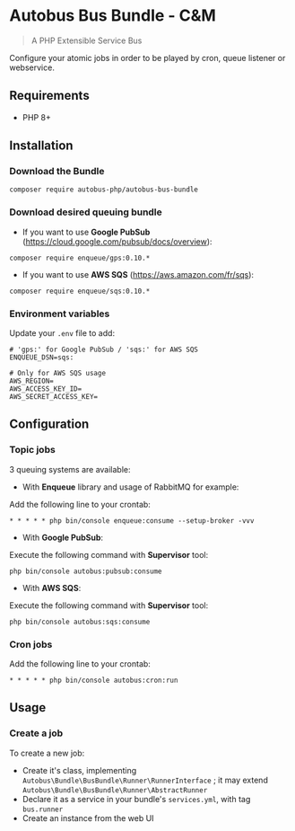 # Autobus Bus Bundle - C&M

> A PHP Extensible Service Bus

Configure your atomic jobs in order to be played by cron, queue listener or webservice.

## Requirements

 - PHP 8+

## Installation

### Download the Bundle

```console
composer require autobus-php/autobus-bus-bundle
```

### Download desired queuing bundle

* If you want to use **Google PubSub** (https://cloud.google.com/pubsub/docs/overview):
```console
composer require enqueue/gps:0.10.*
```

* If you want to use **AWS SQS** (https://aws.amazon.com/fr/sqs):
```console
composer require enqueue/sqs:0.10.*
```

### Environment variables

Update your `.env` file to add:
```
# 'gps:' for Google PubSub / 'sqs:' for AWS SQS 
ENQUEUE_DSN=sqs:

# Only for AWS SQS usage
AWS_REGION=
AWS_ACCESS_KEY_ID=
AWS_SECRET_ACCESS_KEY=
```

## Configuration

### Topic jobs

3 queuing systems are available:

* With **Enqueue** library and usage of RabbitMQ for example:

Add the following line to your crontab:
```
* * * * * php bin/console enqueue:consume --setup-broker -vvv
``` 

* With **Google PubSub**:

Execute the following command with **Supervisor** tool:
```
php bin/console autobus:pubsub:consume
```

* With **AWS SQS**:

Execute the following command with **Supervisor** tool:
```
php bin/console autobus:sqs:consume
```

### Cron jobs

Add the following line to your crontab:
```
* * * * * php bin/console autobus:cron:run
```

## Usage

### Create a job

To create a new job:

* Create it's class, implementing `Autobus\Bundle\BusBundle\Runner\RunnerInterface` ; it may extend `Autobus\Bundle\BusBundle\Runner\AbstractRunner`
* Declare it as a service in your bundle's `services.yml`, with tag `bus.runner`
* Create an instance from the web UI
